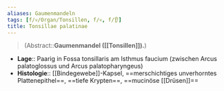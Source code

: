 ```yaml
---
aliases: Gaumenmandeln
tags: [f/💀/Organ/Tonsillen, f/💀, f/👂]
title: Tonsillae palatinae
---
```

> (Abstract::**Gaumenmandel ([[Tonsillen]]).**)
- **Lage**:: Paarig in Fossa tonsillaris am Isthmus faucium (zwischen Arcus palatoglossus und Arcus palatopharyngeus)
- **Histologie**:: [[Bindegewebe]]-Kapsel, ==merschichtiges unverhorntes Plattenepithel==, ==tiefe Krypten==, ==mucinöse [[Drüsen]]==
